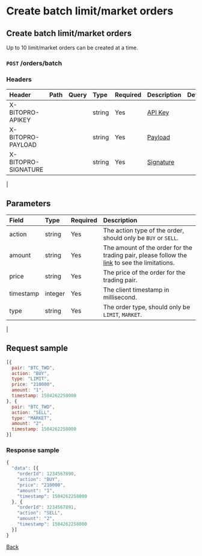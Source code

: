 # Create batch limit/market orders

## Create batch limit/market orders

Up to 10 limit/market orders can be created at a time.

### `POST` /orders/batch

### Headers

| Header | Path | Query | Type | Required | Description | Default | Range | Example |
| :--- | :--- | :--- | :--- | :--- | :--- | :--- | :--- | :--- |
| X-BITOPRO-APIKEY |  |  | string | Yes | [API Key](../authentication.md#api-key) |  |  |  |
| X-BITOPRO-PAYLOAD |  |  | string | Yes | [Payload](../authentication.md#payload) |  |  |  |
| X-BITOPRO-SIGNATURE |  |  | string | Yes | [Signature](../authentication.md#signature) |  |  |  |
|

## Parameters

| Field | Type | Required | Description |
| :--- | :--- | :--- | :--- |
| action | string | Yes | The action type of the order, should only be `BUY` or `SELL`. |
| amount | string | Yes | The amount of the order for the trading pair, please follow the [link](https://www.bitopro.com/fees) to see the limitations. |
| price | string | Yes | The price of the order for the trading pair. |
| timestamp | integer | Yes | The client timestamp in millisecond. |
| type | string | Yes | The order type, should only be `LIMIT`, `MARKET`. |
|

## Request sample

```javascript
[{
  pair: "BTC_TWD",
  action: "BUY",
  type: "LIMIT",
  price: "210000",
  amount: "1",
  timestamp: 1504262258000
}, {
  pair: "BTC_TWD",
  action: "SELL",
  type: "MARKET",
  amount: "2",
  timestamp: 1504262258000
}]
```

### Response sample

```javascript
{
  "data": [{
    "orderId": 1234567890,
    "action": "BUY",
    "price": "210000",
    "amount": "1",
    "timestamp": 1504262258000
  }, {
    "orderId": 3234567891,
    "action": "SELL",
    "amount": "2",
    "timestamp": 1504262258000
  }]
}
```

[Back](../rest.md)

